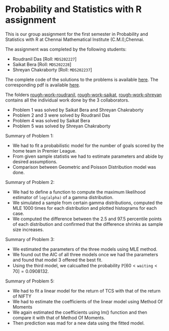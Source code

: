 # Probability and Statistics with R assignment

This is our group assignment for the first semester in Probability and Statistics with R at Chennai Mathematical Institute (C.M.I),Chennai.

The assignment was completed by the following students:  
- Roudranil Das [Roll: `MDS202227`]
- Saikat Bera [Roll: `MDS202228`]
- Shreyan Chakraborty [Roll: `MDS202237`]

The complete code of the solutions to the problems is available [here](https://github.com/Roudranil/probability-and-statistics-with-r-assignment/blob/main/code/assignment-2-code.Rmd). The corresponding pdf is available [here](https://github.com/Roudranil/probability-and-statistics-with-r-assignment/blob/main/report/assignment-2-code.pdf).

The folders [rough-work-roudranil](https://github.com/Roudranil/probability-and-statistics-with-r-assignment/tree/main/rough-work-roudranil), [rough-work-saikat](https://github.com/Roudranil/probability-and-statistics-with-r-assignment/tree/main/rough-work-saikat), [rough-work-shreyan](https://github.com/Roudranil/probability-and-statistics-with-r-assignment/tree/main/rough-work-shreyan) contains all the individual work done by the 3 collaborators.

- Problem 1 was solved by Saikat Bera and Shreyan Chakraborty
- Problem 2 and 3 were solved by Roudranil Das
- Problem 4 was solved by Saikat Bera
- Problem 5 was solved by Shreyan Chakraborty

Summary of Problem 1:  
- We had to fit a probabilistic model for the number of goals scored by the home team in Premier League.
- From given sample statistis we had to estimate parameters and abide by desired assumptions.
- Comparison between Geometric and Poisson Distribution model was done.

Summary of Problem 2:
- We had to define a function to compute the maximum likelihood estimator of `log(alpha)` of a gamma distribution.
- We simulated a sample from certain gamma distributions, computed the MLE 1000 times for each distribution and plotted histograms for each case.
- We computed the difference between the 2.5 and 97.5 percentile points of each distribution and confirmed that the difference shrinks as sample size increases.

Summary of Problem 3:
- We estimated the parameters of the three models using MLE method.
- We found out the AIC of all three models once we had the parameters and found that model 3 offered the best fit.
- Using the third model, we calcualted the probability $\mathbb{P}[60<\texttt{waiting}<70] = 0.0908132$.

Summary of Problem 5:  
- We had to fit a linear model for the return of TCS with that of the return of NIFTY
- We had to estimate the coefficients of the linear model using Method Of Moments
- We again estimated the coefficients using lm() function and then compare it with that of Method Of Moments.
- Then prediction was mad for a new data using the fitted model.
